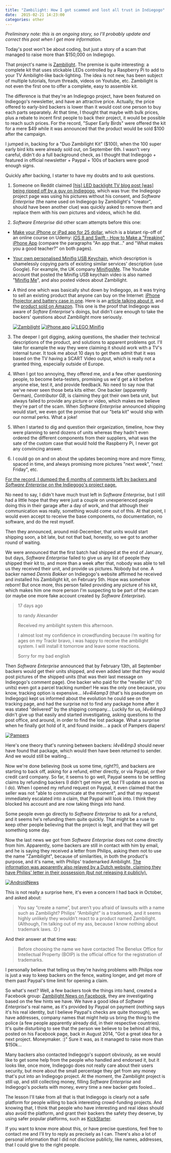 ```yaml
---
title: "Zambilight: How I got scammed and lost all trust in Indiegogo"
date:  2015-02-21 14:23:00
categories: other
---
```


*Preliminary note: this is an ongoing story, so I'll probably update and correct
this post when I get more information.*

Today's post won't be about coding, but just a story of a scam that managed to raise
more than $150,000 on Indiegogo.

That project's name is [Zambilight][zambilight]. The premise is quite interesting: a complete kit
that uses stickable LEDs controlled by a Raspberry Pi to add to your TV
Ambilight-like back-lighting. The idea is not new, has been subject of multiple
tutorials, forum threads, videos on Youtube, etc. Zambilight is not even the first
one to offer a complete, easy to assemble kit.

The difference is that they're an Indiegogo project, have been featured on
Indiegogo's newsletter, and have an attractive price. Actually, the price offered to
early-bird backers is lower than it would cost one person to buy each parts
separately. At that time, I thought that maybe with bulk prices, plus a rebate to
incent first people to back their project, it would be possible to reach such
prices. For the record, "Super Early Birds" were offered the kit for a mere $49
while it was announced that the product would be sold $100 after the campaign.

I jumped in, backing for a "Duo Zambilight Kit" ($100), when the 100 super early
bird kits were already sold out, on September 6th. I wasn't very careful, didn't do
a full background check, as I thought that Indiegogo + featured in official
newsletter + Paypal + 100s of backers were good enough signs.

Quickly after backing, I starter to have my doubts and to ask questions.

1. Someone on Reddit claimed [[his] LED backlight TV blog post [was] being
ripped off by a guy on Indiegogo][reddit_ripped_off], which was true: the
Indiegogo project page was using his pictures without his consent, and
*Software Enterprise* (the name used on Indiegogo by Zambilight's "creator",
should have been another clue) was quickly asked to remove them and replace them
with his own pictures and videos, which he did.

2. *Software Enterprise* did other scam attempts before this one:
  - [Make your iPhone or iPad app for 25 dollar][indiegogo_iphone_app], which is a
blatant rip-off of an online course on Udemy: [iOS 8 and Swift - How to Make a
"Freaking" iPhone App][udemy_iphone] (compare the paragraphs "An app that..."
and "What makes you a good teacher?" on both pages).
  - [Your own personalised Minifig USB Keychain][indiegogo_lego], which description
is shamelessly copying parts of existing similar services' description (use Google).
For example, the UK company [MinifigsMe][minifigsme]. The Youtube account that
posted the Minifig USB keychain video is also named
"[Minifig Me][youtube minifig me]", and also posted videos about Zambilight.
  - A third one which was basically shut down by Indiegogo, as it was trying to
sell an existing product that anyone can buy on the Internet:
[iPhone Projector and battery case in one][indiegogo_projector]. Here is an [article
talking about it][neurdings iphone], and the [product sold on
Amazon][amazon projector]. This one is the proof that Indiegogo was aware of
*Softare Enterprise*'s doings, but didn't care enough to take the backers'
questions about Zambilight more seriously.

    [![Zambilight](/assets/zambilight/igg-zambilight_thumb.jpg)](/assets/zambilight/igg-zambilight.jpg)
     [![iPhone app](/assets/zambilight/igg-iphone-app_thumb.jpg)](/assets/zambilight/igg-iphone-app.jpg)
     [![LEGO Minifig](/assets/zambilight/igg-minifig_thumb.jpg)](/assets/zambilight/igg-minifig.jpg)

3. The deeper I got digging, asking questions, the shadier their technical
descriptions of the product, and solutions to apparent problems got. I'll take for
example the way they were claiming it should work with a TV's internal tuner. It
took me about 10 days to get them admit that it was based on the TV having a SCART
Video output, which is really not a granted thing, especially outside of Europe.

4. When I got too annoying, they offered me, and a few other questioning people, to
become beta-testers, promising us we'd get a kit before anyone else, test it, and
provide feedback. No need to say now that we've never seen those beta kits either.
One backer (apparently German), *Contributor GB*, is claiming they got their own
beta unit, but always failed to provide any picture or video, which makes me believe
they're part of the scam. When *Software Enterprise* announced shipping would start,
we even got the promise that our "beta kit" would ship with our normal perks. What a
joke!

5. When I started to dig and question their organization, timeline, how they were
planning to send dozens of units whereas they hadn't even ordered the different
components from their suppliers, what was the sate of the custom case that would
hold the Raspberry Pi, I never got any convincing answer.

6. I could go on and on about the updates becoming more and more flimsy, spaced in
time, and always promising more pictures "next week", "next Friday", etc.

[For the record, I dumped the 6 months of comments left by backers and *Software
Enterprise* on the Indiegogo's project page.](/assets/zambilight/igg-comments.html)

No need to say, I didn't have much trust left in *Software Enterprise*, but I still
had a little hope that they were just a couple on unexperienced people doing this in
their garage after a day of work, and that although their communication was really,
something would come out of this. At that point, I would even accept to receive the
base components, no documentation, no software, and do the rest myself.

Then they announced, around mid-December, that units would start shipping soon, a
bit late, but not that bad, honestly, so we got to another round of waiting.

We were announced that the first batch had shipped at the end of January, but days,
*Software Enterprise* failed to give us any list of people they shipped their kit
to, and more than a week after that, nobody was able to tell us they received their
unit, and provide us pictures. Nobody but one. A backer named *Dennis Bakker* on
Indiegogo's website affirmed he received and installed his Zambilight kit, on
February 5th. Hope was somehow reborn! But once more, this person failed providing
any picture of his kit, which makes him one more person I'm suspecting to be part
of the scam (or maybe one more fake account created by *Software Enterprise*).

> 17 days ago
>
> to randy Alexander
>
> Received my ambilight system this afternoon.
>
> I almost lost my confidence in crowdfunding because i’m waiting for ages on my
> Trackr bravo, i was happy to receive the ambilight system. 
> I will install it tomorrow and leave some reactions.
>
> Sorry for my bad english

Then *Software Enterprise* announced that by February 13th, all September backers
would get their units shipped, and even added later that they would post pictures
of the shipped units (that was their last message on Indiegogo's comment page).
One backer who paid for the "reseller kit" (10 units) even got a parcel tracking
number! He was the only one because, you know, tracking option is expensive...
*l4v4l4amp3* (that's his pseudonym on Indiegogo) kept us informed about the
evolution he could see on the tracking page, and had the surprise not to find any
package home after it was stated "delivered" by the shipping company...
Luckily for us, *l4v4l4mp3* didn't give up that easily and started investigating,
asking questions to the post office, and around, in order to find the lost package.
What a surprise when he finally got hold of it, and found inside... a pack of
Pampers diapers!

[![Pampers](/assets/zambilight/pampers_thumb.jpg)](/assets/zambilight/pampers.jpg)

Here's one theory that's running between backers: *l4v4l4mp3* should never have
found that package, which would then have been returned to sender. And we would
still be waiting...

Now we're done believing (took us some time, right?!), and backers are starting to
back off, asking for a refund, either directly, or via Paypal, or their credit card
company. So far, it seems to go well, Paypal seems to be settling claims by
refunding backers (I didn't get mine yet, but I'll update as soon as I do).
When I opened my refund request on Paypal, it even claimed that the seller was not
"able to communicate at the moment", and that my request immediately escalated into
a claim, that Paypal will look into. I think they blocked his account and are now
taking things into hand.

Some people even go directly to *Software Enterprise* to ask for a refund, and it
seems he's refunding them quite quickly. That might be a ruse to keep other people
believing that the project is legit, and that they will get something some day.

Now the last news we got from *Software Enterprise* does not come directly from him.
Apparently, some backers are still in contact with him by email, and he is
saying they received a letter from Philips, asking them not to use the name
"Zambilight", because of similarities, in both the product's purpose, and it's
name, with Philips' trademarked Ambilight.
[The information was apparently also relayed by a Dutch website, claiming they have
Philips' letter in their possession (but not releasing it
publicly).][androidworld zambilight]

[![AndroidNews](/assets/zambilight/androidworld_thumb.jpg)](/assets/zambilight/androidworld.jpg)

This is not really a surprise here, it's even a concern I had back in October,
and asked about:

> You say “create a name”, but aren’t you afraid of lawsuits with a name such
> as Zambilight? Philips’ “Ambilight” is a trademark, and it seems highly
> unlikely they wouldn’t react to a product named Zambilight. (Although, I’m
> talking out of my ass, because I know nothing about trademark laws. :D )

And their answer at that time was:

> Before choosing the name we have contacted The Benelux Office for
> Intellectual Property (BOIP) is the official office for the registration of
> trademarks.

I personally believe that telling us they're having problems with Philips now is
just a way to keep backers on the fence, waiting longer, and get more of them past
Paypal's time limit for opening a claim.

So what's next? Well, a few backers took the things into hand, created a Facebook
group: [Zambilight News on Facebook][fb zambilight news], they are investigating
based on the few hints we have. We have a good idea of *Software Enterprise*'s real
name, as it's provided by Paypal on payment (nothing says it's his real identity,
but I believe Paypal's checks are quite thorough), we have addresses, company names
that might help us bring the thing to the police (a few people apparently already
did, in their respective countries).
It's quite disturbing to see that the person we believe to be behind all this,
posted on his Facebook page, back in August 2014, "Got a great idea for a next
project. Moneymaker. :)" Sure it was, as it managed to raise more than $150k...

Many backers also contacted Indiegogo's support obviously, as we would like to get
some help from the people who handled and endorsed it, but it looks like, once more,
Indiegogo does not really care about their users security, but more about the
small percentage they get from any money that's put into an Indiegogo project.
At the moment, the Zambilight project is still up, and still collecting money,
filling *Software Enterprise* and Indiegogo's pockets with money, every time a new
backer gets fooled...

The lesson I'll take from all that is that Indiegogo is clearly not a safe platform
for people willing to back interesting crowd-funding projects. And knowing that, I
think that people who have interesting and real ideas should also avoid the
platform, and grant their backers the safety they deserve, by using safer popular
platforms, such as [KickStarter][kickstarter].

If you want to know more about this, or have precise questions, feel free to
contact me and I'll try to reply as precisely as I can.
There's also a lot of personal information that I did not disclose publicly, like
names, addresses, that I could give to the right people.

[zambilight]: https://www.indiegogo.com/projects/meet-zambilight-the-update-for-your-television/x/8069342
[reddit_ripped_off]: http://www.reddit.com/r/raspberry_pi/comments/2ftbjx/my_led_backlight_tv_blog
[indiegogo_iphone_app]: https://www.indiegogo.com/projects/make-your-iphone-or-ipad-app-for-25-dollar/x/8069342
[udemy_iphone]: https://www.udemy.com/ios-8-and-swift-how-to-make-a-freaking-iphone-app/
[indiegogo_lego]: https://www.indiegogo.com/projects/your-own-personalised-minifig-usb-keychain/x/8069342
[minifigsme]: http://minifigs.me
[youtube minifig me]: https://www.youtube.com/channel/UCPWwp6nJsUS_aTDE0707dUw
[indiegogo_projector]: https://www.indiegogo.com/projects/iphone-projector-and-battery-case-in-one#home
[neurdings iphone]: http://neuerdings.com/2014/08/28/iphone-projector/
[amazon projector]: http://www.amazon.com/gp/product/B007EDQHWG
[androidworld zambilight]: http://androidworld.nl/nieuws/zambilight-claim-philips/
[fb zambilight news]: https://www.facebook.com/groups/zambilight/
[kickstarter]: https://www.kickstarter.com/
